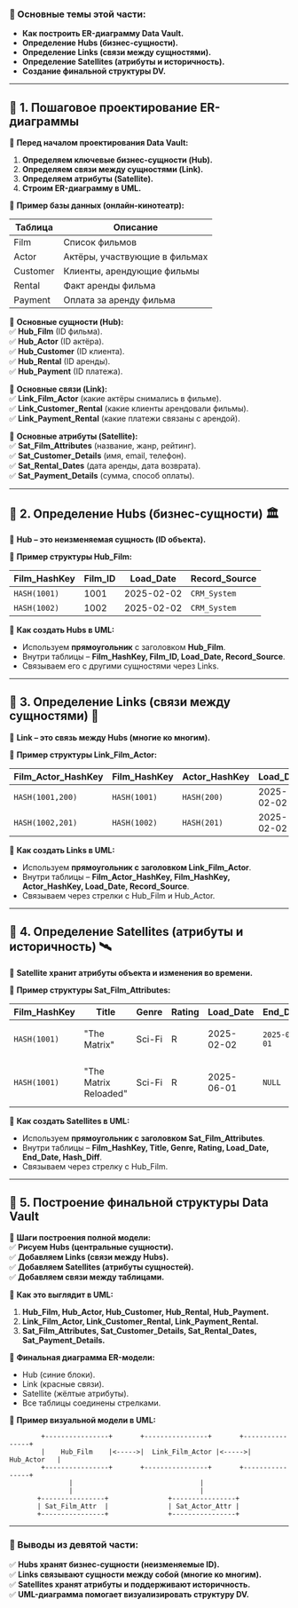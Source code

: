 ### **📌 Основные темы этой части:**

- **Как построить ER-диаграмму Data Vault.**
- **Определение Hubs (бизнес-сущности).**
- **Определение Links (связи между сущностями).**
- **Определение Satellites (атрибуты и историчность).**
- **Создание финальной структуры DV.**

---

## **🔹 1. Пошаговое проектирование ER-диаграммы**

📌 **Перед началом проектирования Data Vault:**

1. **Определяем ключевые бизнес-сущности (Hub).**
2. **Определяем связи между сущностями (Link).**
3. **Определяем атрибуты (Satellite).**
4. **Строим ER-диаграмму в UML.**

📌 **Пример базы данных (онлайн-кинотеатр):**

|Таблица|Описание|
|---|---|
|Film|Список фильмов|
|Actor|Актёры, участвующие в фильмах|
|Customer|Клиенты, арендующие фильмы|
|Rental|Факт аренды фильма|
|Payment|Оплата за аренду фильма|

📌 **Основные сущности (Hub):**  
✅ **Hub_Film** (ID фильма).  
✅ **Hub_Actor** (ID актёра).  
✅ **Hub_Customer** (ID клиента).  
✅ **Hub_Rental** (ID аренды).  
✅ **Hub_Payment** (ID платежа).

📌 **Основные связи (Link):**  
✅ **Link_Film_Actor** (какие актёры снимались в фильме).  
✅ **Link_Customer_Rental** (какие клиенты арендовали фильмы).  
✅ **Link_Payment_Rental** (какие платежи связаны с арендой).

📌 **Основные атрибуты (Satellite):**  
✅ **Sat_Film_Attributes** (название, жанр, рейтинг).  
✅ **Sat_Customer_Details** (имя, email, телефон).  
✅ **Sat_Rental_Dates** (дата аренды, дата возврата).  
✅ **Sat_Payment_Details** (сумма, способ оплаты).

---

## **🔹 2. Определение Hubs (бизнес-сущности) 🏛**

📌 **Hub – это неизменяемая сущность (ID объекта).**

📌 **Пример структуры Hub_Film:**

|Film_HashKey|Film_ID|Load_Date|Record_Source|
|---|---|---|---|
|`HASH(1001)`|1001|2025-02-02|`CRM_System`|
|`HASH(1002)`|1002|2025-02-02|`CRM_System`|

📌 **Как создать Hubs в UML:**

- Используем **прямоугольник** с заголовком **Hub_Film**.
- Внутри таблицы – **Film_HashKey, Film_ID, Load_Date, Record_Source**.
- Связываем его с другими сущностями через Links.

---

## **🔹 3. Определение Links (связи между сущностями) 🔗**

📌 **Link – это связь между Hubs (многие ко многим).**

📌 **Пример структуры Link_Film_Actor:**

|Film_Actor_HashKey|Film_HashKey|Actor_HashKey|Load_Date|Record_Source|
|---|---|---|---|---|
|`HASH(1001,200)`|`HASH(1001)`|`HASH(200)`|2025-02-02|`IMDB_API`|
|`HASH(1002,201)`|`HASH(1002)`|`HASH(201)`|2025-02-02|`IMDB_API`|

📌 **Как создать Links в UML:**

- Используем **прямоугольник с заголовком Link_Film_Actor**.
- Внутри таблицы – **Film_Actor_HashKey, Film_HashKey, Actor_HashKey, Load_Date, Record_Source**.
- Связываем через стрелки с Hub_Film и Hub_Actor.

---

## **🔹 4. Определение Satellites (атрибуты и историчность) 🛰**

📌 **Satellite хранит атрибуты объекта и изменения во времени.**

📌 **Пример структуры Sat_Film_Attributes:**

|Film_HashKey|Title|Genre|Rating|Load_Date|End_Date|Hash_Diff|
|---|---|---|---|---|---|---|
|`HASH(1001)`|"The Matrix"|Sci-Fi|R|2025-02-02|`2025-06-01`|`HASH(The Matrix, Sci-Fi, R)`|
|`HASH(1001)`|"The Matrix Reloaded"|Sci-Fi|R|2025-06-01|`NULL`|`HASH(The Matrix Reloaded, Sci-Fi, R)`|

📌 **Как создать Satellites в UML:**

- Используем **прямоугольник с заголовком Sat_Film_Attributes**.
- Внутри таблицы – **Film_HashKey, Title, Genre, Rating, Load_Date, End_Date, Hash_Diff**.
- Связываем через стрелку с Hub_Film.

---

## **🔹 5. Построение финальной структуры Data Vault**

📌 **Шаги построения полной модели:**  
✅ **Рисуем Hubs (центральные сущности).**  
✅ **Добавляем Links (связи между Hubs).**  
✅ **Добавляем Satellites (атрибуты сущностей).**  
✅ **Добавляем связи между таблицами.**

📌 **Как это выглядит в UML:**

1. **Hub_Film, Hub_Actor, Hub_Customer, Hub_Rental, Hub_Payment.**
2. **Link_Film_Actor, Link_Customer_Rental, Link_Payment_Rental.**
3. **Sat_Film_Attributes, Sat_Customer_Details, Sat_Rental_Dates, Sat_Payment_Details.**

📌 **Финальная диаграмма ER-модели:**

- Hub (синие блоки).
- Link (красные связи).
- Satellite (жёлтые атрибуты).
- Все таблицы соединены стрелками.

📌 **Пример визуальной модели в UML:**

```
        +----------------+       +----------------+       +----------------+
        |    Hub_Film    |<----->|  Link_Film_Actor |<----->|   Hub_Actor   |
        +----------------+       +----------------+       +----------------+
               |                                |
               |                                |
       +----------------+               +----------------+
       | Sat_Film_Attr  |               | Sat_Actor_Attr |
       +----------------+               +----------------+
```

---

### **📌 Выводы из девятой части:**

✅ **Hubs хранят бизнес-сущности (неизменяемые ID).**  
✅ **Links связывают сущности между собой (многие ко многим).**  
✅ **Satellites хранят атрибуты и поддерживают историчность.**  
✅ **UML-диаграмма помогает визуализировать структуру DV.**